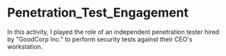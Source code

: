 # Penetration_Test_Engagement
In this activity, I played the role of an independent penetration tester hired by "GoodCorp Inc." to perform security tests against their CEO's workstation.
